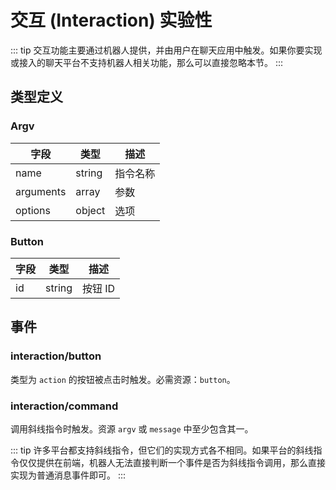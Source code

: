 # 交互 (Interaction) <badge type="warning">实验性</badge>

::: tip
交互功能主要通过机器人提供，并由用户在聊天应用中触发。如果你要实现或接入的聊天平台不支持机器人相关功能，那么可以直接忽略本节。
:::

## 类型定义

### Argv

| 字段 | 类型 | 描述 |
| --- | --- | --- |
| name | string | 指令名称 |
| arguments | array | 参数 |
| options | object | 选项 |

### Button

| 字段 | 类型 | 描述 |
| --- | --- | --- |
| id | string | 按钮 ID |

## 事件

### interaction/button

类型为 `action` 的按钮被点击时触发。必需资源：`button`。

### interaction/command

调用斜线指令时触发。资源 `argv` 或 `message` 中至少包含其一。

::: tip
许多平台都支持斜线指令，但它们的实现方式各不相同。如果平台的斜线指令仅仅提供在前端，机器人无法直接判断一个事件是否为斜线指令调用，那么直接实现为普通消息事件即可。
:::
